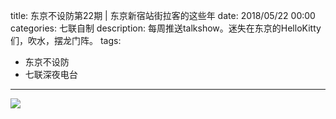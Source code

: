 title: 东京不设防第22期 | 东京新宿站街拉客的这些年
date: 2018/05/22 00:00
categories: 七联自制
description: 每周推送talkshow。迷失在东京的HelloKitty们，吹水，摆龙门阵。
tags: 
- 东京不设防
- 七联深夜电台

---

![](http://wx1.sinaimg.cn/mw690/a9a40e85gy1frk9g60u44j20r70zk0v8.jpg)